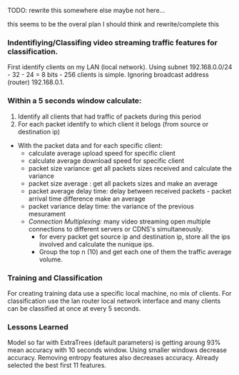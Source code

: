 TODO: rewrite this somewhere else maybe not here...

this seems to be the overal plan I should think and rewrite/complete this

### Indentifiying/Classifing video streaming traffic features for classification.

First identify clients on my LAN (local network). 
Using subnet 192.168.0.0/24 - 32 - 24 = 8 bits - 256 clients is simple.
Ignoring broadcast address (router) 192.168.0.1.
 
### Within a 5 seconds window calculate:

 1. Identify all clients that had traffic of packets during this period 
 2. For each packet identify to which client it belogs (from source or destination ip) 

 - With the packet data and for each specific client:
    - calculate average upload speed for specific client
    - calculate average download speed for specific client
    - packet size variance: get all packets sizes received and calculate the variance
    - packet size average : get all packets sizes and make an average
    - packet average delay time: delay between received packets - packet arrival time difference make an average
    - packet variance delay time: the variance of the previous mesurament    
    - *Connection Multiplexing*: many video streaming open multiple connections to different servers or CDNS's simultaneously. 
        - for every packet get source ip and destination ip, store all the ips involved and calculate the nunique ips. 
        - Group the top n (10) and get each one of them the traffic average volume. 

### Training and Classification

For creating training data use a specific local machine, no mix of clients. For classification use the lan router local network interface and many clients can be classified at once at every 5 seconds. 


### Lessons Learned

Model so far with ExtraTrees (default parameters) is getting aroung 93% mean accuracy with 10 seconds window. 
Using smaller windows decrease accuracy. Removing entropy features also decreases accuracy. 
Already selected the best first 11 features. 


